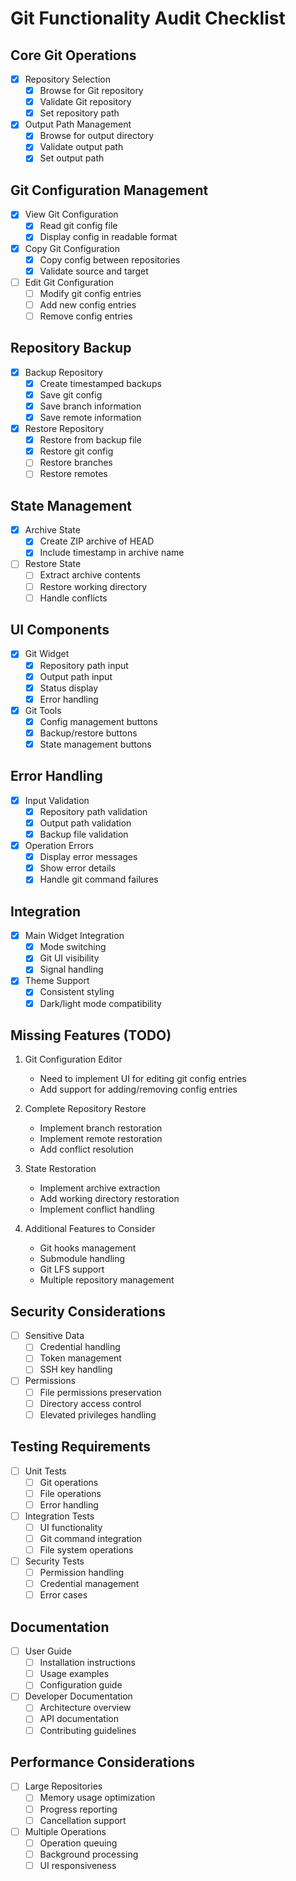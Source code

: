 # Git Functionality Audit Checklist

## Core Git Operations
- [x] Repository Selection
  - [x] Browse for Git repository
  - [x] Validate Git repository
  - [x] Set repository path
- [x] Output Path Management
  - [x] Browse for output directory
  - [x] Validate output path
  - [x] Set output path

## Git Configuration Management
- [x] View Git Configuration
  - [x] Read git config file
  - [x] Display config in readable format
- [x] Copy Git Configuration
  - [x] Copy config between repositories
  - [x] Validate source and target
- [ ] Edit Git Configuration
  - [ ] Modify git config entries
  - [ ] Add new config entries
  - [ ] Remove config entries

## Repository Backup
- [x] Backup Repository
  - [x] Create timestamped backups
  - [x] Save git config
  - [x] Save branch information
  - [x] Save remote information
- [x] Restore Repository
  - [x] Restore from backup file
  - [x] Restore git config
  - [ ] Restore branches
  - [ ] Restore remotes

## State Management
- [x] Archive State
  - [x] Create ZIP archive of HEAD
  - [x] Include timestamp in archive name
- [ ] Restore State
  - [ ] Extract archive contents
  - [ ] Restore working directory
  - [ ] Handle conflicts

## UI Components
- [x] Git Widget
  - [x] Repository path input
  - [x] Output path input
  - [x] Status display
  - [x] Error handling
- [x] Git Tools
  - [x] Config management buttons
  - [x] Backup/restore buttons
  - [x] State management buttons

## Error Handling
- [x] Input Validation
  - [x] Repository path validation
  - [x] Output path validation
  - [x] Backup file validation
- [x] Operation Errors
  - [x] Display error messages
  - [x] Show error details
  - [x] Handle git command failures

## Integration
- [x] Main Widget Integration
  - [x] Mode switching
  - [x] Git UI visibility
  - [x] Signal handling
- [x] Theme Support
  - [x] Consistent styling
  - [x] Dark/light mode compatibility

## Missing Features (TODO)
1. Git Configuration Editor
   - Need to implement UI for editing git config entries
   - Add support for adding/removing config entries

2. Complete Repository Restore
   - Implement branch restoration
   - Implement remote restoration
   - Add conflict resolution

3. State Restoration
   - Implement archive extraction
   - Add working directory restoration
   - Implement conflict handling

4. Additional Features to Consider
   - Git hooks management
   - Submodule handling
   - Git LFS support
   - Multiple repository management

## Security Considerations
- [ ] Sensitive Data
  - [ ] Credential handling
  - [ ] Token management
  - [ ] SSH key handling
- [ ] Permissions
  - [ ] File permissions preservation
  - [ ] Directory access control
  - [ ] Elevated privileges handling

## Testing Requirements
- [ ] Unit Tests
  - [ ] Git operations
  - [ ] File operations
  - [ ] Error handling
- [ ] Integration Tests
  - [ ] UI functionality
  - [ ] Git command integration
  - [ ] File system operations
- [ ] Security Tests
  - [ ] Permission handling
  - [ ] Credential management
  - [ ] Error cases

## Documentation
- [ ] User Guide
  - [ ] Installation instructions
  - [ ] Usage examples
  - [ ] Configuration guide
- [ ] Developer Documentation
  - [ ] Architecture overview
  - [ ] API documentation
  - [ ] Contributing guidelines

## Performance Considerations
- [ ] Large Repositories
  - [ ] Memory usage optimization
  - [ ] Progress reporting
  - [ ] Cancellation support
- [ ] Multiple Operations
  - [ ] Operation queuing
  - [ ] Background processing
  - [ ] UI responsiveness 